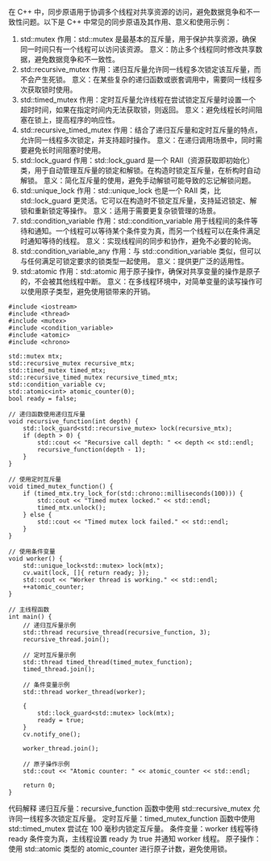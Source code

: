 在 C++ 中，同步原语用于协调多个线程对共享资源的访问，避免数据竞争和不一致性问题。以下是 C++ 中常见的同步原语及其作用、意义和使用示例：
1. std::mutex
作用：std::mutex 是最基本的互斥量，用于保护共享资源，确保同一时间只有一个线程可以访问该资源。
意义：防止多个线程同时修改共享数据，避免数据竞争和不一致性。
2. std::recursive_mutex
作用：递归互斥量允许同一线程多次锁定该互斥量，而不会产生死锁。
意义：在某些复杂的递归函数或嵌套调用中，需要同一线程多次获取锁时使用。
3. std::timed_mutex
作用：定时互斥量允许线程在尝试锁定互斥量时设置一个超时时间，如果在指定时间内无法获取锁，则返回。
意义：避免线程长时间阻塞在锁上，提高程序的响应性。
4. std::recursive_timed_mutex
作用：结合了递归互斥量和定时互斥量的特点，允许同一线程多次锁定，并支持超时操作。
意义：在递归调用场景中，同时需要避免长时间阻塞时使用。
5. std::lock_guard
作用：std::lock_guard 是一个 RAII（资源获取即初始化）类，用于自动管理互斥量的锁定和解锁。在构造时锁定互斥量，在析构时自动解锁。
意义：简化互斥量的使用，避免手动解锁可能导致的忘记解锁问题。
6. std::unique_lock
作用：std::unique_lock 也是一个 RAII 类，比 std::lock_guard 更灵活。它可以在构造时不锁定互斥量，支持延迟锁定、解锁和重新锁定等操作。
意义：适用于需要更复杂锁管理的场景。
7. std::condition_variable
作用：std::condition_variable 用于线程间的条件等待和通知。一个线程可以等待某个条件变为真，而另一个线程可以在条件满足时通知等待的线程。
意义：实现线程间的同步和协作，避免不必要的轮询。
8. std::condition_variable_any
作用：与 std::condition_variable 类似，但可以与任何满足可锁定要求的锁类型一起使用。
意义：提供更广泛的适用性。
9. std::atomic
作用：std::atomic 用于原子操作，确保对共享变量的操作是原子的，不会被其他线程中断。
意义：在多线程环境中，对简单变量的读写操作可以使用原子类型，避免使用锁带来的开销。

```
#include <iostream>
#include <thread>
#include <mutex>
#include <condition_variable>
#include <atomic>
#include <chrono>

std::mutex mtx;
std::recursive_mutex recursive_mtx;
std::timed_mutex timed_mtx;
std::recursive_timed_mutex recursive_timed_mtx;
std::condition_variable cv;
std::atomic<int> atomic_counter(0);
bool ready = false;

// 递归函数使用递归互斥量
void recursive_function(int depth) {
    std::lock_guard<std::recursive_mutex> lock(recursive_mtx);
    if (depth > 0) {
        std::cout << "Recursive call depth: " << depth << std::endl;
        recursive_function(depth - 1);
    }
}

// 使用定时互斥量
void timed_mutex_function() {
    if (timed_mtx.try_lock_for(std::chrono::milliseconds(100))) {
        std::cout << "Timed mutex locked." << std::endl;
        timed_mtx.unlock();
    } else {
        std::cout << "Timed mutex lock failed." << std::endl;
    }
}

// 使用条件变量
void worker() {
    std::unique_lock<std::mutex> lock(mtx);
    cv.wait(lock, []{ return ready; });
    std::cout << "Worker thread is working." << std::endl;
    ++atomic_counter;
}

// 主线程函数
int main() {
    // 递归互斥量示例
    std::thread recursive_thread(recursive_function, 3);
    recursive_thread.join();

    // 定时互斥量示例
    std::thread timed_thread(timed_mutex_function);
    timed_thread.join();

    // 条件变量示例
    std::thread worker_thread(worker);

    {
        std::lock_guard<std::mutex> lock(mtx);
        ready = true;
    }
    cv.notify_one();

    worker_thread.join();

    // 原子操作示例
    std::cout << "Atomic counter: " << atomic_counter << std::endl;

    return 0;
}
```

代码解释
递归互斥量：recursive_function 函数中使用 std::recursive_mutex 允许同一线程多次锁定互斥量。
定时互斥量：timed_mutex_function 函数中使用 std::timed_mutex 尝试在 100 毫秒内锁定互斥量。
条件变量：worker 线程等待 ready 条件变为真，主线程设置 ready 为 true 并通知 worker 线程。
原子操作：使用 std::atomic<int> 类型的 atomic_counter 进行原子计数，避免使用锁。
